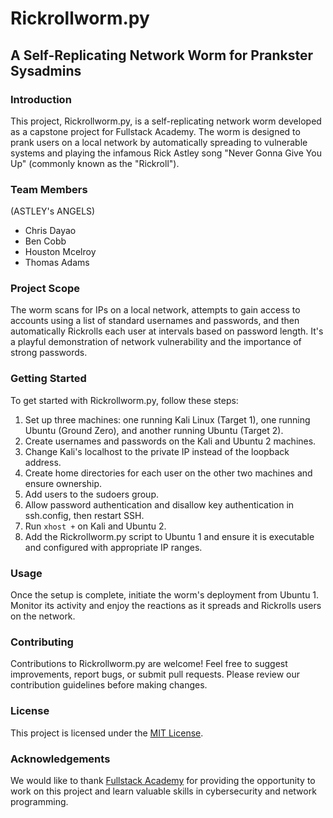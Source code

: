 # Rickrollworm.py
## A Self-Replicating Network Worm for Prankster Sysadmins

### Introduction
This project, Rickrollworm.py, is a self-replicating network worm developed as a capstone project for Fullstack Academy. The worm is designed to prank users on a local network by automatically spreading to vulnerable systems and playing the infamous Rick Astley song "Never Gonna Give You Up" (commonly known as the "Rickroll").

### Team Members
(ASTLEY's ANGELS)
- Chris Dayao
- Ben Cobb
- Houston Mcelroy
- Thomas Adams

### Project Scope
The worm scans for IPs on a local network, attempts to gain access to accounts using a list of standard usernames and passwords, and then automatically Rickrolls each user at intervals based on password length. It's a playful demonstration of network vulnerability and the importance of strong passwords.

### Getting Started
To get started with Rickrollworm.py, follow these steps:
1. Set up three machines: one running Kali Linux (Target 1), one running Ubuntu (Ground Zero), and another running Ubuntu (Target 2).
2. Create usernames and passwords on the Kali and Ubuntu 2 machines.
3. Change Kali's localhost to the private IP instead of the loopback address.
4. Create home directories for each user on the other two machines and ensure ownership.
5. Add users to the sudoers group.
6. Allow password authentication and disallow key authentication in ssh.config, then restart SSH.
7. Run `xhost +` on Kali and Ubuntu 2.
8. Add the Rickrollworm.py script to Ubuntu 1 and ensure it is executable and configured with appropriate IP ranges.

### Usage
Once the setup is complete, initiate the worm's deployment from Ubuntu 1. Monitor its activity and enjoy the reactions as it spreads and Rickrolls users on the network.

### Contributing
Contributions to Rickrollworm.py are welcome! Feel free to suggest improvements, report bugs, or submit pull requests. Please review our contribution guidelines before making changes.

### License
This project is licensed under the [MIT License](LICENSE).

### Acknowledgements
We would like to thank [Fullstack Academy](https://www.fullstackacademy.com/) for providing the opportunity to work on this project and learn valuable skills in cybersecurity and network programming.
